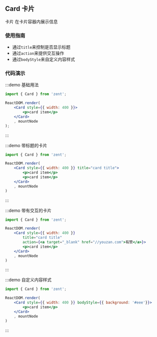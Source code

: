 ## Card 卡片

卡片 在卡片容器内展示信息

### 使用指南

-   通过`title`来控制是否显示标题
-   通过`action`来提供交互操作
-   通过`bodyStyle`来自定义内容样式

### 代码演示

:::demo 基础用法
```jsx
import { Card } from 'zent';

ReactDOM.render(
	<Card style={{ width: 400 }}>
        <p>card item</p>
    </Card>
	, mountNode
);
```
:::

:::demo 带标题的卡片
```jsx
import { Card } from 'zent';

ReactDOM.render(
    <Card style={{ width: 400 }} title="card title">
        <p>card item</p>
        <p>card item</p>
    </Card>
    , mountNode
)
```
:::

:::demo 带有交互的卡片
```jsx
import { Card } from 'zent';

ReactDOM.render(
    <Card style={{ width: 400 }} 
        title="card title"
        action={<a target="_blank" href="//youzan.com">有赞</a>}>
        <p>card item</p>
    </Card>
    , mountNode
)
```
:::

:::demo 自定义内容样式
```jsx
import { Card } from 'zent';

ReactDOM.render(
    <Card style={{ width: 400 }} bodyStyle={{ background: '#eee'}}>
        <p>card item</p>
    </Card>
    , mountNode
)
```
:::